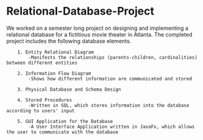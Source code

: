 # Relational-Database-Project
We worked on a semester long project on designing and implementing a relational database for a fictitious movie theater in Atlanta.
The completed project includes the following database elements.

        1. Entity Relational Diagram
            -Manifests the relationships (parents-children, cardinalities) between different entities
         
        2. Information Flow Diagram
            -Shows how different information are communicated and stored
           
        3. Physical Database and Schema Design
        
        4. Stored Procedures
            -Written in SQL, which stores information into the database according to users' input
            
        5. GUI Application for the Database
            -A User Interface Application written in JavaFx, which allows the user to communicate with the database
            
        
